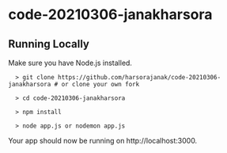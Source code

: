 # code-20210306-janakharsora

## Running Locally
Make sure you have Node.js installed.

      > git clone https://github.com/harsorajanak/code-20210306-janakharsora # or clone your own fork
      
      > cd code-20210306-janakharsora
      
      > npm install
      
      > node app.js or nodemon app.js

Your app should now be running on http://localhost:3000.
